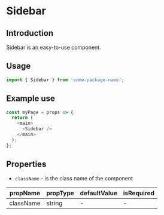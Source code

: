 # Sidebar

<!-- STORY -->

## Introduction

Sidebar is an easy-to-use component.

## Usage

```javascript
import { Sidebar } from 'some-package-name';
```

## Example use

```javascript
const myPage = props => {
  return (
    <main>
      <Sidebar />
    </main>
  );
};
```

## Properties

- `className` - is the class name of the component

| propName  | propType | defaultValue | isRequired |
| --------- | -------- | ------------ | ---------- |
| className | string   | -            | -          |
